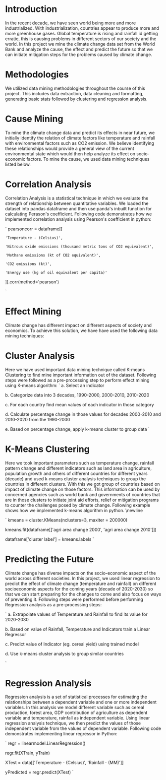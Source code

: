 # Introduction
In the recent decade, we have seen world being more and more industrialized. With industrialization, countries appear to produce more and more greenhouse gases. Global temperature is rising and rainfall id getting erratic, this is causing problems in different sectors of our society and the world. In this project we mine the climate change data set from the World Bank and analyze the cause, the effect and predict the future so that we can initiate mitigation steps for the problems caused by climate change. 

# Methodologies
We utilized data mining methodologies throughout the course of this project. This includes data extraction, data cleaning and formatting, generating basic stats followed by clustering and regression analysis.


# Cause Mining
To mine the climate change data and predict its effects in near future, we initially identify the relation of climate factors like temperature and rainfall with environmental factors such as CO2 emission. We believe identifying these relationships would provide a general view of the current environmental state which would then help analyze its effect on socio-economic factors. To mine the cause, we used data mining techniques listed below.

# Correlation Analysis 
Correlation Analysis is a statistical technique in which we evaluate the strength of relationship between quantitative variables. We loaded the dataset into pandas dataframe and then use panda's inbuilt function for calculating Perason's coefficient. Following code demonstrates how we implemented correlation analysis using Pearson's coefficient in python:

`
pearsoncorr = dataframe[[ 

    'Temperature - (Celsius)',

    'Nitrous oxide emissions (thousand metric tons of CO2 equivalent)',
    
    'Methane emissions (kt of CO2 equivalent)',
    
    'CO2 emissions (kt)',
    
    'Energy use (kg of oil equivalent per capita)'

]].corr(method='pearson')

`

# Effect Mining
Climate change has different impact on different aspects of society and economics. To achieve this solution, we have have used the following data mining techniques:

# Cluster Analysis
Here we have used important data mining technique called K-means Clustering to find mine important information out of the dataset. Following steps were followed as a pre-processing step to perform effect mining using K-means algorithm:
`
a. Select an indicator

b. Categorize data into 3 decades, 1990-2000, 2000-2010, 2010-2020

c. For each country find mean values of each indicator in those category

d. Calculate percentage change in those values for decades 2000-2010 and 2010-2020 from the 1990-2000

e. Based on percentage change, apply k-means cluster to group data
`

# K-Means Clustering
Here we took important  parameters such as temperature change, rainfall pattern change and different indicators such as land area in agriculture, population growth and others of different countries for different years (decade) and used k-means cluster analysis techniques to group the countries in different clusters. With this we got group of countries based on impact of climate change on those factors. This information can be used by concerned agencies such as world bank and governments of countries that are in those clusters to initiate joint aid efforts, relief or mitigation programs to counter the challenges posed by climate change. Following example shows how we implemented k-means algorithm in python. \newline

`
kmeans = cluster.KMeans(nclusters=3, maxiter = 200000)

kmeans.fit(dataframe[['agri area change 2000', 'agri area change 2010']])

dataframe['cluster label'] = kmeans.labels
`

# Predicting the Future

Climate change has diverse impacts on the socio-economic aspect of the world across different societies.  In this project, we used linear regression to predict the effect of climate change (temperature and rainfall) on different socioeconomic aspects for the coming years (decade of 2020-2030)  so that we can start preparing for the changes to come and also focus on ways of preventing it. Following steps were performed before performing Regression analysis as a pre-processing steps: 

`
a. Extrapolate values of Temperature and Rainfall to find its value for 2020-2030 

b. Based on value of Rainfall, Temperature and Indicators train a Linear Regressor 

c. Predict value of Indicator (eg. cereal yield) using trained model 

d. Use k-means cluster analysis to group similar countries 

`
# Regression Analysis 
Regression analysis is a set of statistical processes for estimating the relationships between a dependent variable and one or more independent variables. In this analysis we model different variable such as cereal production, forest area, GDP contribution of agriculture as dependent variable and temperature, rainfall as independent variable. Using linear regression analysis technique, we then predict the values of those independent variable  from the values of dependent variable. Following code demonstrates implementing linear regressor in Python:

`
regr = linearmodel.LinearRegression()

regr.fit(XTrain, yTrain)

XTest = data[['Temperature - (Celsius)', 'Rainfall - (MM)']]

yPredicted = regr.predict(XTest)
`
